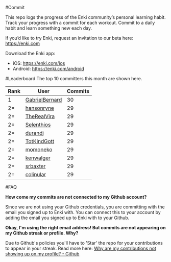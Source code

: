 #Commit

This repo logs the progress of the Enki community’s personal learning habit. Track your progress with a commit for each workout. Commit to a daily habit and learn something new each day.

If you’d like to try Enki, request an invitation to our beta here: https://enki.com

Download the Enki app: 
 - iOS: https://enki.com/ios
 - Android: https://enki.com/android

#Leaderboard
The top 10 committers this month are shown here.

| Rank | User | Commits |
|------|------|---------|
|1|[GabrielBernard](https://github.com/GabrielBernard)|30|
|2=|[hansonryne](https://github.com/hansonryne)|29|
|2=|[TheRealVira](https://github.com/TheRealVira)|29|
|2=|[Selenthios](https://github.com/Selenthios)|29|
|2=|[durandj](https://github.com/durandj)|29|
|2=|[TotKindGott](https://github.com/TotKindGott)|29|
|2=|[momoneko](https://github.com/momoneko)|29|
|2=|[kenwalger](https://github.com/kenwalger)|29|
|2=|[srbaxter](https://github.com/srbaxter)|29|
|2=|[colinular](https://github.com/colinular)|29|

#FAQ

**How come my commits are not connected to my Github account?**

Since we are not using your Github credentials, you are committing with the email you signed up to Enki with. You can connect this to your account by adding the email you signed up to Enki with to your Github.

**Okay, I'm using the right email address! But commits are not appearing on my Github streak or profile. Why?**

Due to Github's policies you'll have to 'Star' the repo for your contributions to appear in your streak. Read more here: [Why are my contributions not showing up on my profile? - Github](https://help.github.com/articles/why-are-my-contributions-not-showing-up-on-my-profile/)
